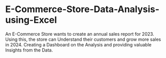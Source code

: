 # E-Commerce-Store-Data-Analysis-using-Excel
An E-Commerce Store wants to create an annual sales report for 2023. Using this, the store can Understand their customers and grow more sales in 2024.
Creating a Dashboard on the Analysis and providing valuable Insights from the Data.
